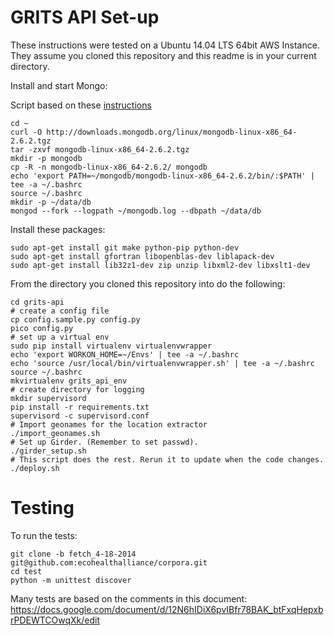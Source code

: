 GRITS API Set-up
================

These instructions were tested on a Ubuntu 14.04 LTS 64bit AWS Instance.
They assume you cloned this repository and this readme is in your current directory.

Install and start Mongo:

Script based on these [instructions](http://docs.mongodb.org/manual/tutorial/install-mongodb-on-linux/)

    cd ~
    curl -O http://downloads.mongodb.org/linux/mongodb-linux-x86_64-2.6.2.tgz
    tar -zxvf mongodb-linux-x86_64-2.6.2.tgz
    mkdir -p mongodb
    cp -R -n mongodb-linux-x86_64-2.6.2/ mongodb
    echo 'export PATH=~/mongodb/mongodb-linux-x86_64-2.6.2/bin/:$PATH' | tee -a ~/.bashrc
    source ~/.bashrc
    mkdir -p ~/data/db
    mongod --fork --logpath ~/mongodb.log --dbpath ~/data/db

Install these packages:

    sudo apt-get install git make python-pip python-dev
    sudo apt-get install gfortran libopenblas-dev liblapack-dev
    sudo apt-get install lib32z1-dev zip unzip libxml2-dev libxslt1-dev

From the directory you cloned this repository into do the following:

    cd grits-api
    # create a config file
    cp config.sample.py config.py
    pico config.py
    # set up a virtual env
    sudo pip install virtualenv virtualenvwrapper
    echo 'export WORKON_HOME=~/Envs' | tee -a ~/.bashrc
    echo 'source /usr/local/bin/virtualenvwrapper.sh' | tee -a ~/.bashrc
    source ~/.bashrc
    mkvirtualenv grits_api_env
    # create directory for logging
    mkdir supervisord
    pip install -r requirements.txt
    supervisord -c supervisord.conf
    # Import geonames for the location extractor
    ./import_geonames.sh
    # Set up Girder. (Remember to set passwd).
    ./girder_setup.sh
    # This script does the rest. Rerun it to update when the code changes.
    ./deploy.sh

Testing
=======

To run the tests:

    git clone -b fetch_4-18-2014 git@github.com:ecohealthalliance/corpora.git
    cd test
    python -m unittest discover

Many tests are based on the comments in this document:
https://docs.google.com/document/d/12N6hIDiX6pvIBfr78BAK_btFxqHepxbrPDEWTCOwqXk/edit
